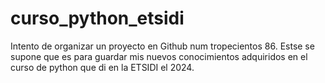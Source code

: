 # curso_python_etsidi
Intento de organizar un proyecto en Github num tropecientos 86. Estse se supone que es para guardar mis nuevos conocimientos adquiridos en el curso de python que di en la ETSIDI el 2024.
